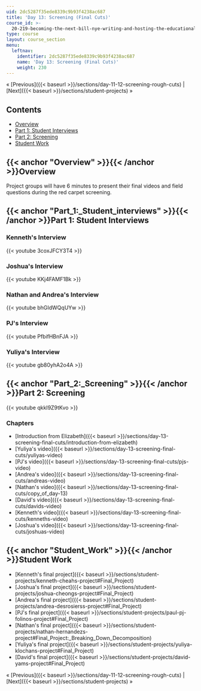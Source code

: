 ```yaml
---
uid: 2dc5287f35ede8339c9b93f4238ac687
title: 'Day 13: Screening (Final Cuts)'
course_id: >-
  20-219-becoming-the-next-bill-nye-writing-and-hosting-the-educational-show-january-iap-2015
type: course
layout: course_section
menu:
  leftnav:
    identifier: 2dc5287f35ede8339c9b93f4238ac687
    name: 'Day 13: Screening (Final Cuts)'
    weight: 230
---
```


« [Previous]({{< baseurl >}}/sections/day-11-12-screening-rough-cuts) | [Next]({{< baseurl >}}/sections/student-projects) »

Contents
--------

*   [Overview](#Overview)
*   [Part 1: Student Interviews](#Part_1:_Student_interviews)
*   [Part 2: Screening](#Part_2:_Screening)
*   [Student Work](#Student_Work)

{{< anchor "Overview" >}}{{< /anchor >}}Overview
------------------------------------------------

Project groups will have 6 minutes to present their final videos and field questions during the red carpet screening.

{{< anchor "Part_1:_Student_interviews" >}}{{< /anchor >}}Part 1: Student Interviews
------------------------------------------------------------------------------------

### Kenneth's Interview

{{< youtube 3coxJFCY3T4 >}}

### Joshua's Interview

{{< youtube KKj4FAMF1Bk >}}

### Nathan and Andrea's Interview

{{< youtube bhGIdWQqUYw >}}

### PJ's Interview

{{< youtube PfbifHBnFJA >}}

### Yuliya's Interview

{{< youtube gb80yhA2o4A >}}

{{< anchor "Part_2:_Screening" >}}{{< /anchor >}}Part 2: Screening
------------------------------------------------------------------

{{< youtube qkkI9Z9tKvo >}}

### Chapters

*   [Introduction from Elizabeth]({{< baseurl >}}/sections/day-13-screening-final-cuts/introduction-from-elizabeth)
*   [Yuliya's video]({{< baseurl >}}/sections/day-13-screening-final-cuts/yuliyas-video)
*   [PJ's video]({{< baseurl >}}/sections/day-13-screening-final-cuts/pjs-video)
*   [Andrea's video]({{< baseurl >}}/sections/day-13-screening-final-cuts/andreas-video)
*   [Nathan's video]({{< baseurl >}}/sections/day-13-screening-final-cuts/copy_of_day-13)
*   [David's video]({{< baseurl >}}/sections/day-13-screening-final-cuts/davids-video)
*   [Kenneth's video]({{< baseurl >}}/sections/day-13-screening-final-cuts/kenneths-video)
*   [Joshua's video]({{< baseurl >}}/sections/day-13-screening-final-cuts/joshuas-video)

{{< anchor "Student_Work" >}}{{< /anchor >}}Student Work
--------------------------------------------------------

*   [Kenneth's final project]({{< baseurl >}}/sections/student-projects/kenneth-cheahs-project#Final_Project)
*   [Joshua's final project]({{< baseurl >}}/sections/student-projects/joshua-cheongs-project#Final_Project)
*   [Andrea's final project]({{< baseurl >}}/sections/student-projects/andrea-desrosierss-project#Final_Project)
*   [PJ's final project]({{< baseurl >}}/sections/student-projects/paul-pj-folinos-project#Final_Project)
*   [Nathan's final project]({{< baseurl >}}/sections/student-projects/nathan-hernandezs-project#Final_Project:_Breaking_Down_Decomposition)
*   [Yuliya's final project]({{< baseurl >}}/sections/student-projects/yuliya-klochans-project#Final_Project)
*   [David's final project]({{< baseurl >}}/sections/student-projects/david-yams-project#Final_Project)

« [Previous]({{< baseurl >}}/sections/day-11-12-screening-rough-cuts) | [Next]({{< baseurl >}}/sections/student-projects) »